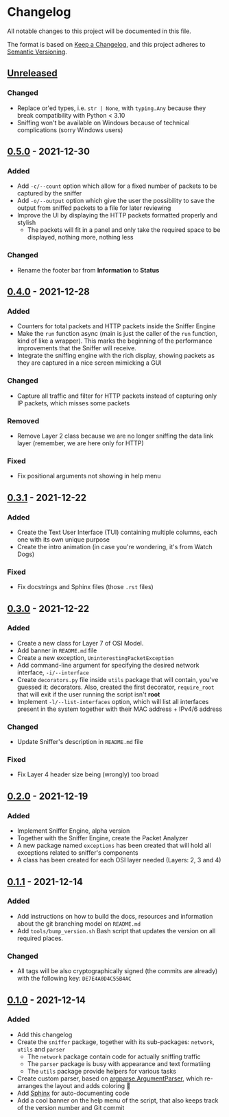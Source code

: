 # Changelog
All notable changes to this project will be documented in this file.

The format is based on [Keep a Changelog](https://keepachangelog.com/en/1.0.0/),
and this project adheres to [Semantic Versioning](https://semver.org/spec/v2.0.0.html).

## [Unreleased]

### Changed
- Replace or'ed types, i.e. `str | None`, with `typing.Any` because they
break compatibility with Python < 3.10
- Sniffing won't be available on Windows because of technical complications
(sorry Windows users)

## [0.5.0] - 2021-12-30
### Added
- Add `-c/--count` option which allow for a fixed number of packets to be
captured by the sniffer
- Add `-o/--output` option which give the user the possibility to save the
output from sniffed packets to a file for later reviewing
- Improve the UI by displaying the HTTP packets formatted properly and stylish
  - The packets will fit in a panel and only take the required space to be
displayed, nothing more, nothing less

### Changed
- Rename the footer bar from **Information** to **Status**

## [0.4.0] - 2021-12-28
### Added
- Counters for total packets and HTTP packets inside the Sniffer Engine
- Make the `run` function async (main is just the caller of the `run` function,
kind of like a wrapper). This marks the beginning of the performance 
improvements that the Sniffer will receive.
- Integrate the sniffing engine with the rich display, showing packets as they
are captured in a nice screen mimicking a GUI

### Changed
- Capture all traffic and filter for HTTP packets instead of capturing only
IP packets, which misses some packets

### Removed
- Remove Layer 2 class because we are no longer sniffing the data link layer 
(remember, we are here only for HTTP)

### Fixed
- Fix positional arguments not showing in help menu

## [0.3.1] - 2021-12-22
### Added
- Create the Text User Interface (TUI) containing multiple columns, each one
with its own unique purpose
- Create the intro animation (in case you're wondering, it's from Watch Dogs)

### Fixed
- Fix docstrings and Sphinx files (those `.rst` files)

## [0.3.0] - 2021-12-22
### Added
- Create a new class for Layer 7 of OSI Model.
- Add banner in `README.md` file
- Create a new exception, `UninterestingPacketException`
- Add command-line argument for specifying the desired network interface,
`-i/--interface`
- Create `decorators.py` file inside `utils` package that will contain, you've
guessed it: decorators. Also, created the first decorator, `require_root` that
will exit if the user running the script isn't **root**
- Implement `-l/--list-interfaces` option, which will list all interfaces
present in the system together with their MAC address + IPv4/6 address

### Changed
- Update Sniffer's description in `README.md` file

### Fixed
- Fix Layer 4 header size being (wrongly) too broad

## [0.2.0] - 2021-12-19
### Added
- Implement Sniffer Engine, alpha version
- Together with the Sniffer Engine, create the Packet Analyzer
- A new package named `exceptions` has been created that will hold all
exceptions related to sniffer's components
- A class has been created for each OSI layer needed (Layers: 2, 3 and 4)

## [0.1.1] - 2021-12-14
### Added
- Add instructions on how to build the docs, resources and information about 
the git branching model on `README.md`
- Add `tools/bump_version.sh` Bash script that updates the version on all 
required places.

### Changed
- All tags will be also cryptographically signed (the commits are already) 
with the following key: `DE7E4A0D4C55B4AC`


## [0.1.0] - 2021-12-14
### Added
- Add this changelog
- Create the `sniffer` package, together with its sub-packages: `network`,
`utils` and `parser`
  - The `network` package contain code for actually sniffing traffic
  - The `parser` package is busy with appearance and text formatiing
  - The `utils` package provide helpers for various tasks
- Create custom parser, based on
[argparse.ArgumentParser](https://docs.python.org/3/library/argparse.html#argparse.ArgumentParser), 
which re-arranges the layout and adds coloring 🌠
- Add [Sphinx](https://www.sphinx-doc.org/en/master/) for auto-documenting code
- Add a cool banner on the help menu of the script, that also keeps track of
the version number and Git commit


[Unreleased]: https://github.com/reloadedd/gui-http-sniffer/compare/v0.5.0...HEAD
[0.1.0]: https://github.com/reloadedd/gui-http-sniffer/releases/tag/v0.1.0
[0.1.1]: https://github.com/reloadedd/gui-http-sniffer/releases/tag/v0.1.1
[0.2.0]: https://github.com/reloadedd/gui-http-sniffer/releases/tag/v0.2.0
[0.1.1]: https://github.com/reloadedd/gui-http-sniffer/releases/tag/v0.1.1
[0.2.0]: https://github.com/reloadedd/gui-http-sniffer/releases/tag/v0.2.0
[0.3.0]: https://github.com/reloadedd/gui-http-sniffer/releases/tag/v0.3.0
[0.3.1]: https://github.com/reloadedd/gui-http-sniffer/releases/tag/v0.3.1
[0.4.0]: https://github.com/reloadedd/gui-http-sniffer/releases/tag/v0.4.0
[0.5.0]: https://github.com/reloadedd/gui-http-sniffer/releases/tag/v0.5.0
